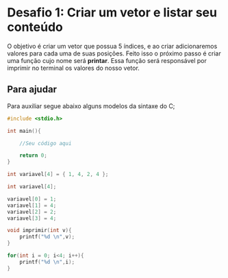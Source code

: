 # Desafio 1: Criar um vetor e listar seu conteúdo

O objetivo é criar um vetor que possua  5 índices, e ao criar adicionaremos valores para cada uma de suas posições. Feito isso o próximo passo é criar uma função cujo nome será **printar**. Essa função será responsável por imprimir no terminal os valores do nosso vetor.

## Para ajudar

Para auxiliar segue abaixo  alguns modelos da sintaxe do C;

```c
#include <stdio.h> 

int main(){

	//Seu código aqui

	return 0;
}
```

```c
int variavel[4] = { 1, 4, 2, 4 };
```

```c
int variavel[4];

variavel[0] = 1;
variavel[1] = 4;
variavel[2] = 2;
variavel[3] = 4;
```

```c
void imprimir(int v){
    printf("%d \n",v);
}
```

```c
for(int i = 0; i<4; i++){
    printf("%d \n",i);
}
```